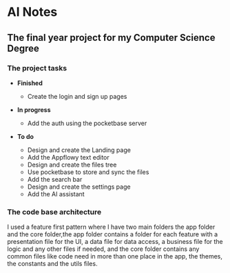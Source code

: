 # AI Notes

## The final year project for my Computer Science Degree

### The project tasks

- **Finished**

  - Create the login and sign up pages

- **In progress**

  - Add the auth using the pocketbase server

- **To do**

  - Design and create the Landing page
  - Add the Appflowy text editor
  - Design and create the files tree
  - Use pocketbase to store and sync the files
  - Add the search bar
  - Design and create the settings page
  - Add the AI assistant

### The code base architecture

I used a feature first pattern where I have two main folders the app folder
and the core folder,the app folder contains a folder for each feature with
a presentation file for the UI, a data file for data access, a business file
for the logic and any other files if needed, and the core folder contains any
common files like code need in more than one place in the app, the themes,
the constants and the utils files.
